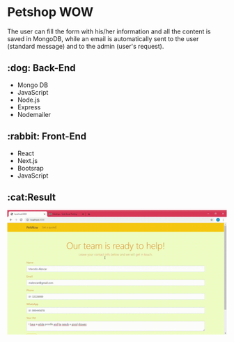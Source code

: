 <h1>Petshop WOW</h1> 
<p>The user can fill the form with his/her information and all the content is saved in MongoDB, while an email is automatically sent to the user (standard message) and to the admin (user's request).</p>

<h2>:dog: Back-End</h2>
<ul>
  <li> Mongo DB </li>
  <li> JavaScript </li>
  <li> Node.js </li>
  <li> Express </li>
  <li> Nodemailer </li>
</ul>

<h2>:rabbit: Front-End</h2>
<ul>
  <li> React </li>
  <li> Next.js </li>
  <li> Bootsrap </li>
  <li> JavaScript </li>  
</ul>


<h2>:cat:Result</h2>

![petshopwow](https://github.com/zmmarina/petshopWOW/blob/main/localhost_3000-Google-Chrome-2020-12-05-14-15-03.gif)
